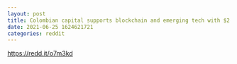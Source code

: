```yaml
--- 
layout: post 
title: Colombian capital supports blockchain and emerging tech with $2.3M fund 
date: 2021-06-25 1624621721 
categories: reddit 
--- 
```

https://redd.it/o7m3kd